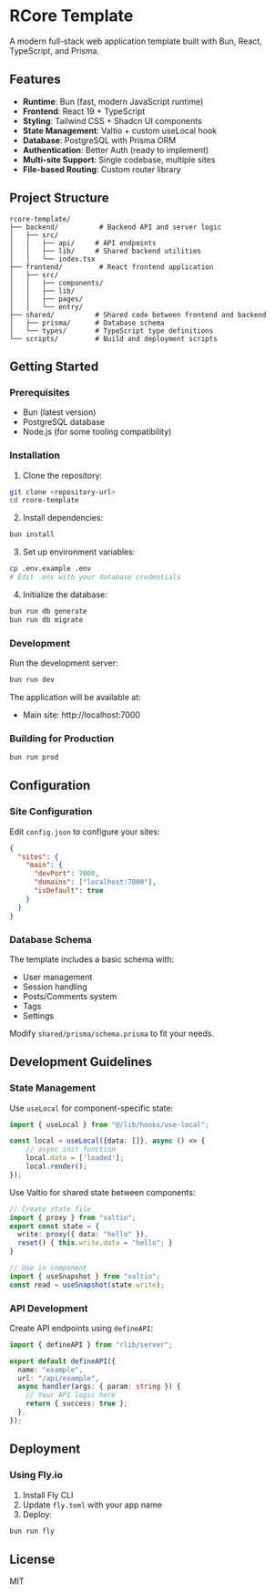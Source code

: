 # RCore Template

A modern full-stack web application template built with Bun, React, TypeScript, and Prisma.

## Features

- **Runtime**: Bun (fast, modern JavaScript runtime)
- **Frontend**: React 19 + TypeScript
- **Styling**: Tailwind CSS + Shadcn UI components
- **State Management**: Valtio + custom useLocal hook
- **Database**: PostgreSQL with Prisma ORM
- **Authentication**: Better Auth (ready to implement)
- **Multi-site Support**: Single codebase, multiple sites
- **File-based Routing**: Custom router library

## Project Structure

```
rcore-template/
├── backend/          # Backend API and server logic
│   ├── src/
│   │   ├── api/     # API endpoints
│   │   ├── lib/     # Shared backend utilities
│   │   └── index.tsx
├── frontend/         # React frontend application
│   ├── src/
│   │   ├── components/
│   │   ├── lib/
│   │   ├── pages/
│   │   └── entry/
├── shared/          # Shared code between frontend and backend
│   ├── prisma/      # Database schema
│   └── types/       # TypeScript type definitions
└── scripts/         # Build and deployment scripts
```

## Getting Started

### Prerequisites

- Bun (latest version)
- PostgreSQL database
- Node.js (for some tooling compatibility)

### Installation

1. Clone the repository:
```bash
git clone <repository-url>
cd rcore-template
```

2. Install dependencies:
```bash
bun install
```

3. Set up environment variables:
```bash
cp .env.example .env
# Edit .env with your database credentials
```

4. Initialize the database:
```bash
bun run db generate
bun run db migrate
```

### Development

Run the development server:

```bash
bun run dev
```

The application will be available at:
- Main site: http://localhost:7000

### Building for Production

```bash
bun run prod
```

## Configuration

### Site Configuration

Edit `config.json` to configure your sites:

```json
{
  "sites": {
    "main": {
      "devPort": 7000,
      "domains": ["localhost:7000"],
      "isDefault": true
    }
  }
}
```

### Database Schema

The template includes a basic schema with:
- User management
- Session handling
- Posts/Comments system
- Tags
- Settings

Modify `shared/prisma/schema.prisma` to fit your needs.

## Development Guidelines

### State Management

Use `useLocal` for component-specific state:

```typescript
import { useLocal } from "@/lib/hooks/use-local";

const local = useLocal({data: []}, async () => {
    // async init function
    local.data = ['loaded'];
    local.render();
});
```

Use Valtio for shared state between components:

```typescript
// Create state file
import { proxy } from "valtio";
export const state = {
  write: proxy({ data: "hello" }),
  reset() { this.write.data = "hello"; }
}

// Use in component
import { useSnapshot } from "valtio";
const read = useSnapshot(state.write);
```

### API Development

Create API endpoints using `defineAPI`:

```typescript
import { defineAPI } from "rlib/server";

export default defineAPI({
  name: "example",
  url: "/api/example",
  async handler(args: { param: string }) {
    // Your API logic here
    return { success: true };
  },
});
```

## Deployment

### Using Fly.io

1. Install Fly CLI
2. Update `fly.toml` with your app name
3. Deploy:

```bash
bun run fly
```

## License

MIT